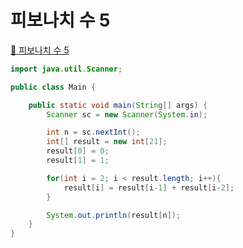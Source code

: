 # 피보나치 수 5
[:link: 피보나치 수 5](https://www.acmicpc.net/problem/10870) 
<br>

```java
import java.util.Scanner;

public class Main {

    public static void main(String[] args) {
        Scanner sc = new Scanner(System.in);

        int n = sc.nextInt();
        int[] result = new int[21];
        result[0] = 0;
        result[1] = 1;

        for(int i = 2; i < result.length; i++){
            result[i] = result[i-1] + result[i-2];
        }

        System.out.println(result[n]);
    }
}
```
